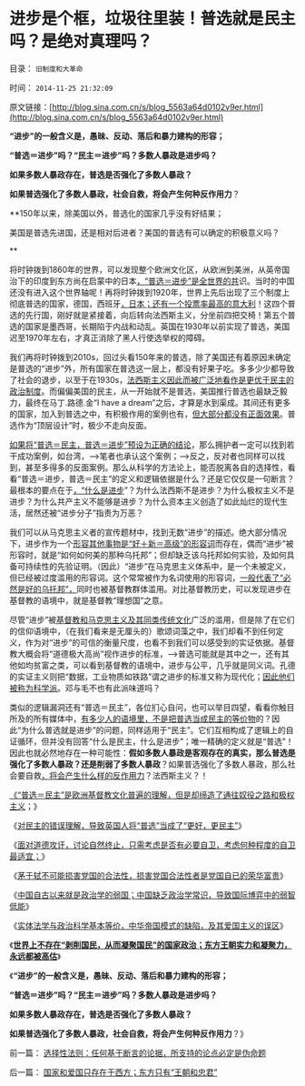 # 进步是个框，垃圾往里装！普选就是民主吗？是绝对真理吗？

目录： `旧制度和大革命` 

时间： `2014-11-25 21:32:09` 

原文链接：[http://blog.sina.com.cn/s/blog_5563a64d0102v9er.html](http://blog.sina.com.cn/s/blog_5563a64d0102v9er.html)

**“进步”的一般含义是，愚昧、反动、落后和暴力建构的形容；**

**“普选＝进步”吗？“民主＝进步”吗？多数人暴政是进步吗？**

**如果多数人暴政存在，普选是否强化了多数人暴政？**

**如果普选强化了多数人暴政，社会自救，将会产生何种反作用力**？

**150年以来，除美国以外，普选化的国家几乎没有好结果；

美国是普选先进国，还是相对后进者？美国的普选有可以确定的积极意义吗？

**

将时钟拨到1860年的世界，可以发现整个欧洲文化区，从欧洲到美洲，从英帝国治下的印度到东方尚在启蒙中的日本[，“普选＝进步”是全世界的共](../../../2014/9/6/民主从根本上，不是“公民普选决定国家大事”.md)识。当时的中国还没有进入这个世界轴呢！再将时钟拨到1920年，世界上先后出现了三个制度上彻底普选的国家，德国，西班牙[，日本；还有一个投票率最高的意大利](../../../2014/9/22/日本帝国“一人一票，全民普选”，及基层的民主建设.md)！这四个普选的先行国，刚好就是紧接着，向后转向法西斯主义，分坐前四把交椅！第五个普选的国家是墨西哥，长期陷于内战和动乱。英国在1930年以前实现了普选，美国迟至1970年左右，才真正消除了黑人行使选举权的障碍。

我们再将时钟拨到2010s，回过头看150年来的普选，除了美国还有着原因未确定是普选的“进步”外，所有国家在普选这一层上，都没有好果子吃。多多少少都导致了社会的退步，以至于在1930s，[法西斯主义因此而被广泛地看作是更优于民主的政治制度](../../../2012/5/4/苏联819政变，东德享里奇案和纽伦堡审判中的法家专制和原罪.md)。而偏偏美国的民主，从一开始就不是普选，美国推行普选也最缺乏毅力，最终在马丁.路德.金“I
have a dream”之后，才算是水到渠成。其间还有更多的国家，加入到普选之中，有积极作用的案例也有，[但大部分都没有正面效果](../../../2009/3/1/维持稳定目前更宜一党制；不宜全国直选普选.md)。普选作为“顶层设计”时，极少不走向反面。

[如果将“普选＝民主，普选＝进步”预设为正确的结论](../../../2014/11/19/用小学数学去理解哥德尔定理，选择性逻辑法则.md)，那么拥护者一定可以找到若干成功案例，如台湾，——>笔者也承认这个案例；——>反之，反对者也同样可以找到，甚至多得多的反面案例。那么从科学的方法论上，能否脱离各自的选择性，看看“普选＝进步，普选＝民主”的定义和逻辑依据是什么？还是它仅仅是一句断言？最根本的要点在于[，“什么是进步](../../../2014/11/16/西方社会主流左倾，形成“反企业私有＝进步观念”的传统共识.md)”？为什么法西斯不是进步？为什么极权主义不是进步？为什么共产主义不能够是进步？为什么资本主义创造了如此灿烂的现代生活，居然还被“进步分子”指责为万恶？

我们可以从马克思主义者的宣传题材中，找到无数“进步”的描述。绝大部分情况下，进步作为一个[形容其他事物是“好＋新＝高级”的形容词](../../../2009/5/11/汉语特点不在于协助逻辑思维.md)而存在，偶而“进步”被形容时，就是“如何如何美的那种乌托邦”；但却缺乏该乌托邦如何实验，及如何具备可持续性的先验证明。（因此）“进步”在马克思主义体系中，是一个未被定义，但已经被过度滥用的形容词。这个常常被作为名词使用的形容词，[一般代表了“必然是好的乌托邦”，](../../../2012/10/24/公有制民主中的反腐败，革命和改朝换代；.md)同时也被基督教群体滥用。对比基督教历史，可以发现进步在基督教的语境中，就是基督教“理想国”之意。

尽管“进步”被[基督教和马克思主义及其同类传统文化](../../../2012/10/4/马克思主义是翻版基督教的替代性宗教.md)广泛的滥用，但是除了在它们的信仰语境中，（在我们看来是无厘头的）歌颂词藻之中，我们却看不到任何定义，作为对“进步”的可信的衡量尺度，也看不到我们可以感受到的实证依据。基督教大概会将“道德极大高尚”视作进步的标准，——>普选可能就是其中之一，还有其他如均贫富之类，可以看到基督教的语境中，进步与公平，几乎就是同义词。孔德的实证主义则把“数据，工业物质如铁路”谓之进步的标准又称为现代化；[因此他们被称为科学派](../../../2012/6/30/科学派是两百年来“政府干预论”的政治哲学.md)。邓与毛不也有此派味道吗？

类似的逻辑漏洞还有“普选＝民主”，各位扪心自问，也可以举目四望，看看你触目所及的所有媒体中，[有多少人的语境里，不是把普选当成民主的等价物](../../../2014/9/1/北京伸出普选橄榄枝，炸窝的可能是民混派；.md)的？因此“为什么普选就是进步”的问题，同样适用于“民主”。它们互相构成了逻辑上的自证循环，但并没有回答“什么是民主，什么是进步”；唯一精确的定义就是“普选”！因此也就必然地存在一种可能性：**假如多数人暴政是客观存在的真实，那么普选是强化了多数人暴政？还是削弱了多数人暴政**？如果普选强化了多数人暴政，那么社会要自救[，将会产生什么样的反作用力](../../../2014/4/15/法西斯主义的合理性：（极权主义＝法西斯主义－人道主义）.md)？法西斯主义？！

[《“普选＝民主”是欧洲基督教文化普遍的理解，但是却缔造了通往奴役之路和极权主义](../../../2014/4/25/英国司法独立背后的君主权力，君主立宪的意义.md)；》

《[对民主的错误理解，导致英国人将“普选”当成了“更好，更民主”](../../../2014/5/17/英国民主不是人民的意愿，英国民主长期不反映“大多数利益”.md)》

《[面对道德攻讦，讨论自然终止，只需考虑是否有必要自卫，考虑何种程度的自卫最适宜；](../../../2014/11/7/只有不涉及道德攻讦和暴力强制，才可视为“不同观点”.md)》

《[茅于轼不可能损害党国的合法性，损害党国合法性者是党国自已的荣华富贵](http://blog.sina.com.cn/s/blog_6022bc6d0102vco9.html)》

《[中国自古以来就是政治学的弱国；中国缺乏政治学常识，导致国际博弈中的弱智低能](../../../2014/11/18/前清“满主汉从”，晚清“汉作主，满为从”；.md)》

《[实体法学与政治科学基本等价，中华帝国模式的缺陷，及其爱国主义的误区](../../../2014/11/19/中华帝国传统模式的缺陷及其爱国主义的误区.md)》

《[**世界上不存在“剥削国民，从而凝聚国民”的国家政治；东方王朝实力和凝聚力，永远都被高估**](../../../2014/11/20/国家和爱国只存在于西方；东方只有“王朝和忠君”.md)》

《**“进步”的一般含义是，愚昧、反动、落后和暴力建构的形容；**

**“普选＝进步”吗？“民主＝进步”吗？多数人暴政是进步吗？**

**如果多数人暴政存在，普选是否强化了多数人暴政？**

**如果普选强化了多数人暴政，社会自救，将会产生何种反作用力**？》

前一篇： [选择性法则：任何基于断言的论据，所支持的论点必定是伪命题](../../../2014/11/26/选择性法则：任何基于断言的论据，所支持的论点必定是伪命题.md)

后一篇： [国家和爱国只存在于西方；东方只有“王朝和忠君”](../../../2014/11/20/国家和爱国只存在于西方；东方只有“王朝和忠君”.md)

